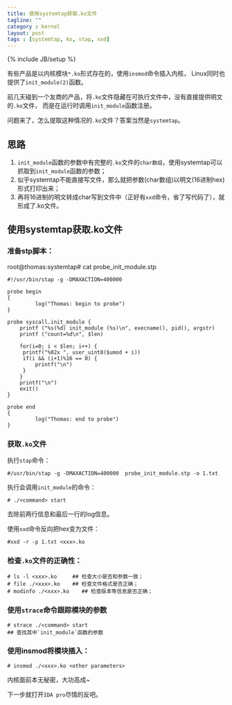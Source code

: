 ```yaml
---
title: 使用systemtap获取.ko文件
tagline: ""
category : kernel
layout: post
tags : [systemtap, ko, stap, xxd]
---
```

{% include JB/setup %}

有些产品是以内核模块`*.ko`形式存在的，使用`insmod`命令插入内核，
Linux同时也提供了`init_module(2)`函数。

前几天碰到一个友商的产品，将`.ko`文件隐藏在可执行文件中，没有直接提供明文的`.ko`文件，
而是在运行时调用`init_module`函数注册。

问题来了，怎么提取这种情况的`.ko`文件？答案当然是`systemtap`。

<!-- more -->


思路
-----------------------------------------------------------

1. `init_module`函数的参数中有完整的`.ko`文件的`char数组`，使用systemtap可以抓取到`init_module`函数的参数；
2. 似乎systemtap不能直接写文件，那么就把参数(char数组)以明文(16进制hex)形式打印出来；
3. 再将16进制的明文转成char写到文件中（正好有`xxd`命令，省了写代码了），就形成了.ko文件。


使用systemtap获取.ko文件
------------------------------------------------------------

### 准备stp脚本：

root@thomas:systemtap# cat probe_init_module.stp

```
#!/usr/bin/stap -g -DMAXACTION=400000

probe begin
{
         log("Thomas: begin to probe")
}

probe syscall.init_module {
    printf ("%s(%d) init_module (%s)\n", execname(), pid(), argstr)
    printf ("count=%d\n", $len)

    for(i=0; i < $len; i++) {
     printf("%02x ", user_uint8($umod + i))
     if(i && (i+1)%16 == 0) {
         printf("\n")
     }
    }
    printf("\n")
    exit()
}

probe end
{
         log("Thomas: end to probe")
}
```

### 获取`.ko`文件

执行`stap`命令：

```
#/usr/bin/stap -g -DMAXACTION=400000  probe_init_module.stp -o 1.txt
```

执行会调用`init_module`的命令：

    # ./<command> start

去除前两行信息和最后一行的log信息。

使用`xxd`命令反向把hex变为文件：

    #xxd -r -p 1.txt <xxx>.ko

### 检查`.ko`文件的正确性：

    # ls -l <xxx>.ko     ## 检查大小是否和参数一致；
    # file ./<xxx>.ko    ## 检查文件格式是否正确；
    # modinfo ./<xxx>.ko    ## 检查版本等信息是否正确；

### 使用`strace`命令跟踪模块的参数

    # strace ./<command> start
    ## 查找其中`init_module`函数的参数

### 使用insmod将模块插入：

    # insmod ./<xxx>.ko <other parameters>


内核面前本无秘密，大功高成~

下一步就打开`IDA pro`尽情的反吧。


